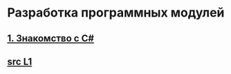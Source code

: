# Разработка программных модулей
## [1. Знакомство с C#](./docs/L1.md)
## [src L1](https://github.com/Discip1es/2024-2024-RPM/tree/18c7ae0a850a3a2762b309a5ac7cffff3dfe3f03/src/L1)
